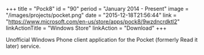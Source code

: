 +++
title = "Pock8"
id = "90"
period = "January 2014 - Present"
image = "/images/projects/pocket.png"
date = "2015-12-18T21:56:44"
link = "https://www.microsoft.com/en-us/store/apps/pock8/9wzdncrdktl2"
linkActionTitle = "Windows Store"
linkAction = "Download"
+++

Unofficial Windows Phone client application for the Pocket (formerly Read it later) service.
